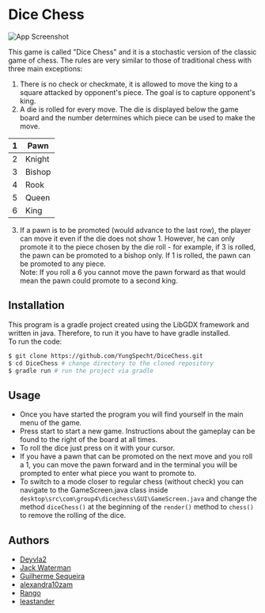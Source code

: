 
# Dice Chess  
![App Screenshot](https://i.imgur.com/9WL7IEy.png)  
  
This game is called "Dice Chess" and it is a stochastic version of the classic game of chess.
The rules are very similar to those of traditional chess with three main exceptions:  

1. There is no check or checkmate, it is allowed to move the king to a square attacked by opponent's piece. The goal is to capture opponent's king.
2. A die is rolled for every move. The die is displayed below the game board and the number determines which piece can be used to make the move.  

| 1 | Pawn   |
|---|--------|
| 2 | Knight |
| 3 | Bishop |
| 4 | Rook   |
| 5 | Queen  |
| 6 | King   |  

3. If a pawn is to be promoted (would advance to the last row), the player can move it even if the die does not show 1. However, he can only promote it to the piece chosen by the die roll - for example, if 3 is rolled, the pawn can be promoted to a bishop only. If 1 is rolled, the pawn can be promoted to any piece.  
Note: If you roll a 6 you cannot move the pawn forward as that would mean the pawn could promote to a second king.  

## Installation
This program is a gradle project created using the LibGDX framework and written in java. Therefore, to run it you have to have gradle installed.  
To run the code:  
``` bash
$ git clone https://github.com/YungSpecht/DiceChess.git
$ cd DiceChess # change directory to the cloned repository
$ gradle run # run the project via gradle
```  
## Usage
- Once you have started the program you will find yourself in the main menu of the game.  
- Press start to start a new game. Instructions about the gameplay can be found to the right of the board at all times.
- To roll the dice just press on it with your cursor.
- If you have a pawn that can be promoted on the next move and you roll a 1, you can move the pawn forward and in the terminal you will be prompted to enter what piece you want to promote to.
- To switch to a mode closer to regular chess (without check) you can navigate to the GameScreen.java class inside `desktop\src\com\group4\dicechess\GUI\GameScreen.java` and change the method `diceChess()` at the beginning of the `render()` method to `chess()` to remove the rolling of the dice.  

## Authors  

- [Deyvla2](https://github.com/Deyvla2)
- [Jack Waterman](https://github.com/jackwaterman13)
- [Guilherme Sequeira](https://github.com/sequeiragui)
- [alexandra10zam](https://github.com/alexandra10zam)
- [Rango](https://github.com/YungSpecht)
- [leastander](https://github.com/leastander)

